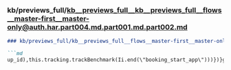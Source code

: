 ### kb/previews_full/kb__previews_full__kb__previews_full__flows__master-first__master-only@auth.har.part004.md.part001.md.part002.md

```md
### kb/previews_full/kb__previews_full__flows__master-first__master-only@auth.har.part004.md.part001.md (part 002)

```md
up_id),this.tracking.trackBenchmark(Ii.end(\"booking_start_app\")))})}getCurrentBookform(){i
```

```

```
